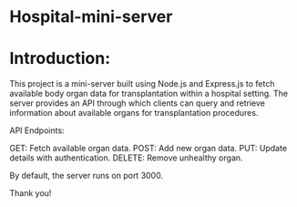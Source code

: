 # Hospital-mini-server
# Introduction:
This project is a mini-server built using Node.js and Express.js to fetch available body organ data for transplantation within a hospital setting. The server provides an API through which clients can query and retrieve information about available organs for transplantation procedures.

API Endpoints:


GET: Fetch available organ data.
POST: Add new organ data.
PUT: Update details with authentication.
DELETE: Remove unhealthy organ.

By default, the server runs on port 3000.

Thank you!